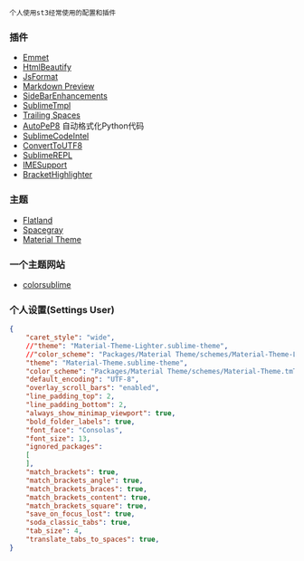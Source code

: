 `个人使用st3经常使用的配置和插件`

### 插件
- [Emmet](https://packagecontrol.io/packages/Emmet)
- [HtmlBeautify](https://packagecontrol.io/packages/HTMLBeautify)
- [JsFormat](https://packagecontrol.io/packages/JsFormat)
- [Markdown Preview](https://packagecontrol.io/packages/Markdown%20Preview)
- [SideBarEnhancements](https://packagecontrol.io/packages/SideBarEnhancements)
- [SublimeTmpl](https://packagecontrol.io/packages/SublimeTmpl)
- [Trailing Spaces](https://packagecontrol.io/packages/TrailingSpaces)
- [AutoPeP8](https://packagecontrol.io/packages/AutoPEP8) 自动格式化Python代码
- [SublimeCodeIntel](https://packagecontrol.io/packages/SublimeCodeIntel)
- [ConvertToUTF8](https://packagecontrol.io/packages/ConvertToUTF8)
- [Sublime​REPL](https://packagecontrol.io/packages/SublimeREPL)
- [IMESupport](https://packagecontrol.io/packages/IMESupport)
- [Bracket​Highlighter](https://packagecontrol.io/packages/BracketHighlighter)

### 主题
- [Flatland](https://packagecontrol.io/packages/Theme%20-%20Flatland)
- [Spacegray](https://packagecontrol.io/packages/Theme%20-%20Spacegray)
- [Material Theme](https://packagecontrol.io/packages/Material%20Theme)

### 一个主题网站
- [colorsublime](http://colorsublime.com/)

### 个人设置(Settings User)
``` json
{
	"caret_style": "wide",
	//"theme": "Material-Theme-Lighter.sublime-theme",
	//"color_scheme": "Packages/Material Theme/schemes/Material-Theme-Lighter.tmTheme",
	"theme": "Material-Theme.sublime-theme",
	"color_scheme": "Packages/Material Theme/schemes/Material-Theme.tmTheme",
	"default_encoding": "UTF-8",
	"overlay_scroll_bars": "enabled",
	"line_padding_top": 2,
	"line_padding_bottom": 2,
	"always_show_minimap_viewport": true,
	"bold_folder_labels": true,
	"font_face": "Consolas",
	"font_size": 13,
	"ignored_packages":
	[
	],
	"match_brackets": true,
	"match_brackets_angle": true,
	"match_brackets_braces": true,
	"match_brackets_content": true,
	"match_brackets_square": true,
	"save_on_focus_lost": true,
	"soda_classic_tabs": true,
	"tab_size": 4,
	"translate_tabs_to_spaces": true,
}
```
